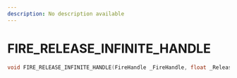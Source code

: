 ```yaml
---
description: No description available 
---
```


# FIRE_RELEASE_INFINITE_HANDLE

```cpp
void FIRE_RELEASE_INFINITE_HANDLE(FireHandle _FireHandle, float _ReleaseStrength, float _Unk0);
```